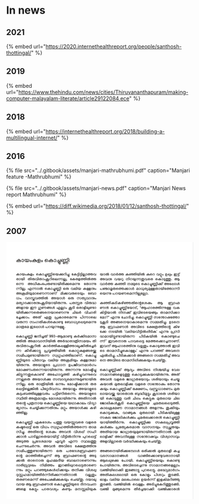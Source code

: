 # In news

## 2021

{% embed url="https://2020.internethealthreport.org/people/santhosh-thottingal/" %}

## 2019

{% embed url="https://www.thehindu.com/news/cities/Thiruvananthapuram/making-computer-malayalam-literate/article29122084.ece" %}



## 2018

{% embed url="https://internethealthreport.org/2018/building-a-multilingual-internet/" %}

## 2016

{% file src="../.gitbook/assets/manjari-mathrubhumi.pdf" caption="Manjari feature -Mathrubhumi" %}

{% file src="../.gitbook/assets/manjari-news.pdf" caption="Manjari News report Mathrubhumi" %}

{% embed url="https://diff.wikimedia.org/2018/01/12/santhosh-thottingal/" %}

## 2007

![](../.gitbook/assets/image%20%2815%29.png)



